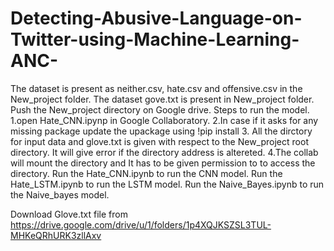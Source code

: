 # Detecting-Abusive-Language-on-Twitter-using-Machine-Learning-ANC-
The dataset is present as neither.csv, hate.csv and offensive.csv in the New_project folder.
The dataset gove.txt is present in New_project folder.
Push the New_project directory on Google drive.
Steps to run the model.
1.open Hate_CNN.ipynp in Google Collaboratory.
2.In case if it asks for any missing package update the upackage using !pip install <package name>
3. All the dirctory for input data and glove.txt is given with respect to the New_project root directory. It will give error if the directory address is altereted.
4.The collab will mount the directory and It has to be given permission to to access the directory.
Run the Hate_CNN.ipynb to run the CNN model.
Run the Hate_LSTM.ipynb to run the LSTM model.
Run the Naive_Bayes.ipynb to run the Naive_bayes model.


Download Glove.txt file from https://drive.google.com/drive/u/1/folders/1p4XQJKSZSL3TUL-MHKeQRhURK3zllAxv
